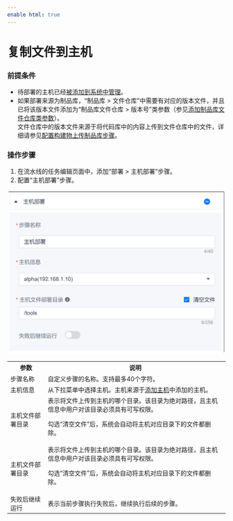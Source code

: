 ```yaml
---
enable html: true
---
```

# 复制文件到主机

### 前提条件      
* 待部署的主机已经[被添加到系统中管理](6.7.2.1-new-hosts.md)。
* 如果部署来源为制品库，“制品库 > 文件仓库”中需要有对应的版本文件，并且已将该版本文件添加为“制品库文件仓库 > 版本号”类参数（参见[添加制品库文件仓库类参数](12.6.1-set-parms.md#添加制品库文件仓库类参数)）。        
  文件仓库中的版本文件来源于将代码库中的内容上传到文件仓库中的文件，详细请参见[配置构建物上传制品库步骤](12.3.8-file-upload-to-release-library.md)。

### 操作步骤
1. 在流水线的任务编辑页面中，添加“部署 > 主机部署”步骤。
2. 配置“主机部署”步骤。          
  <img src="fig/流水线-复制文件到主机.png" style="zoom:50%">            
    <table>
<tr>
    <th>参数</th>
    <th>说明</th>
</tr>
<tr>
    <td>步骤名称 </td>
    <td>自定义步骤的名称。支持最多40个字符。</td>
</tr>
<tr>
    <td>主机信息 </td>
    <td>从下拉菜单中选择主机。主机来源于<a href="6.7.2.1-new-hosts.md">添加主机</a>中添加的主机。</td>
</tr>
<tr>
    <td>主机文件部署目录</td>
    <td>表示将文件上传到主机的哪个目录。该目录为绝对路径，且主机信息中用户对该目录必须具有可写权限。<p>勾选“清空文件”后，系统会自动将主机对应目录下的文件都删除。</p></td>
</tr>
<tr>
    <td>主机文件部署目录</td>
    <td>表示将文件上传到主机的哪个目录。该目录为绝对路径，且主机信息中用户对该目录必须具有可写权限。<p>勾选“清空文件”后，系统会自动将主机对应目录下的文件都删除。</p></td>
</tr>
<tr>
    <td>失败后继续运行</td>
    <td>表示当前步骤执行失败后，继续执行后续的步骤。</td>
</tr>
</table>
